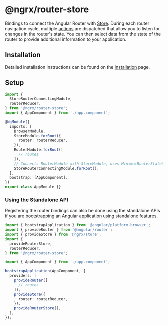 # @ngrx/router-store

Bindings to connect the Angular Router with [Store](guide/store). During each router navigation cycle, multiple [actions](guide/router-store/actions) are dispatched that allow you to listen for changes in the router's state. You can then select data from the state of the router to provide additional information to your application.

## Installation

Detailed installation instructions can be found on the [Installation](guide/router-store/install) page.

## Setup

<ngrx-code-example header="app.module.ts">

```ts
import {
  StoreRouterConnectingModule,
  routerReducer,
} from '@ngrx/router-store';
import { AppComponent } from './app.component';

@NgModule({
  imports: [
    BrowserModule,
    StoreModule.forRoot({
      router: routerReducer,
    }),
    RouterModule.forRoot([
      // routes
    ]),
    // Connects RouterModule with StoreModule, uses MinimalRouterStateSerializer by default
    StoreRouterConnectingModule.forRoot(),
  ],
  bootstrap: [AppComponent],
})
export class AppModule {}
```

</ngrx-code-example>

### Using the Standalone API

Registering the router bindings can also be done using the standalone APIs if you are bootstrapping an Angular application using standalone features.

<ngrx-code-example header="main.ts">

```ts
import { bootstrapApplication } from '@angular/platform-browser';
import { provideRouter } from '@angular/router';
import { provideStore } from '@ngrx/store';
import {
  provideRouterStore,
  routerReducer,
} from '@ngrx/router-store';

import { AppComponent } from './app.component';

bootstrapApplication(AppComponent, {
  providers: [
    provideRouter([
      // routes
    ]),
    provideStore({
      router: routerReducer,
    }),
    provideRouterStore(),
  ],
});
```

</ngrx-code-example>

